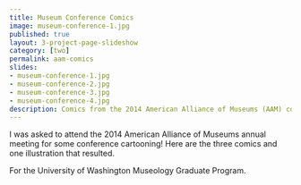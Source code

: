 ```yaml
---
title: Museum Conference Comics
image: museum-conference-1.jpg
published: true
layout: 3-project-page-slideshow
category: [two]
permalink: aam-comics
slides: 
- museum-conference-1.jpg
- museum-conference-2.jpg
- museum-conference-3.jpg
- museum-conference-4.jpg
description: Comics from the 2014 American Alliance of Museums (AAM) conference in Seattle. Client - University of Washington Museology Graduate Program.
---
```

I was asked to attend the 2014 American Alliance of Museums annual meeting for some conference cartooning! Here are the three comics and one illustration that resulted.
 
For the University of Washington Museology Graduate Program.
